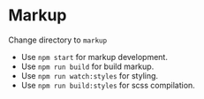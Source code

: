 # Markup

Change directory to `markup`

 * Use `npm start` for markup development.
 * Use `npm run build` for build markup.
 * Use `npm run watch:styles` for styling.
 * Use `npm run build:styles` for scss compilation.
